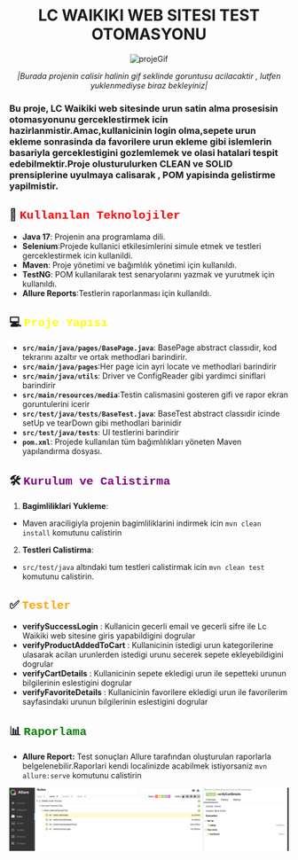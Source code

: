 <h1 align="center">LC WAIKIKI WEB SITESI TEST OTOMASYONU </h1>
<p align="center">
  <img src="src/main/resources/media/testRecord.gif" alt="projeGif">
</p>

<div align="center">  

*|Burada projenin calisir halinin gif seklinde goruntusu acilacaktir , lutfen yuklenmediyse biraz bekleyiniz|*

</div>

### Bu proje, LC Waikiki web sitesinde urun satin alma prosesisin otomasyonunu gerceklestirmek icin hazirlanmistir.Amac,kullanicinin login olma,sepete urun ekleme sonrasinda da favorilere urun ekleme gibi islemlerin basariyla gerceklestigini gozlemlemek ve olasi hatalari tespit edebilmektir.Proje olusturulurken CLEAN ve SOLID prensiplerine uyulmaya calisarak , POM yapisinda gelistirme yapilmistir.


##  🚀 <span style="color:red ;font-family:Courier New">Kullanılan Teknolojiler</span>

- **Java 17**: Projenin ana programlama dili.
- **Selenium**:Projede kullanici etkilesimlerini simule etmek ve testleri gerceklestirmek icin kullanildi.
- **Maven**: Proje yönetimi ve bağımlılık yönetimi için kullanıldı.
- **TestNG**: POM kullanilarak test senaryolarını yazmak ve yurutmek için kullanıldı.
- **Allure Reports**:Testlerin raporlanması için kullanıldı.



## 💻 <span style="color:yellow;font-family:Courier New">Proje Yapısı</span>

- **`src/main/java/pages/BasePage.java`**: BasePage abstract classıdir, kod tekrarını azaltır ve ortak methodlari barindirir.
- **`src/main/java/pages`**:Her page icin ayri locate ve methodlari barindirir
- **`src/main/java/utils`**: Driver ve ConfigReader gibi yardimci siniflari barindirir
- **`src/main/resources/media`**:Testin calismasini gosteren gifi ve rapor ekran goruntulerini icerir
- **`src/test/java/tests/BaseTest.java`**: BaseTest abstract classıdir icinde setUp ve tearDown gibi methodlari barinidir
- **`src/test/java/tests`**: UI testlerini barindirir
- **`pom.xml`**: Projede kullanılan tüm bağımlılıkları yöneten Maven yapılandırma dosyası.

## 🛠️ <span style="color:purple;font-family:Courier New">Kurulum ve Calistirma</span>

1. **Bagimliliklari Yukleme**:
- Maven araciligiyla projenin bagimliliklarini indirmek icin `mvn clean install` komutunu calistirin

2. **Testleri Calistirma**:
- `src/test/java` altındaki tum testleri calistirmak icin `mvn clean test` komutunu calistirin.

##  ✅ <span style="color:orange;font-family:Courier New">Testler</span>

- **verifySuccessLogin** : Kullanicin gecerli email ve gecerli sifre ile Lc Waikiki web sitesine giris yapabildigini dogrular
- **verifyProductAddedToCart** : Kullanicinin istedigi urun kategorilerine ulasarak acilan urunlerden istedigi urunu secerek sepete ekleyebildigini dogrular
- **verifyCartDetails** : Kullanicinin sepete ekledigi urun ile sepetteki urunun bilgilerinin eslestigini dogrular
- **verifyFavoriteDetails** : Kullanicinin favorilere ekledigi urun ile favorilerim sayfasindaki urunun bilgilerinin eslestigini dogrular

## 📊 <span style="color:green;font-family:Courier New">Raporlama</span>

- **Allure Report:** Test sonuçları Allure tarafından oluşturulan raporlarla belgelenebilir.Raporlari kendi localinizde acabilmek istiyorsaniz  `mvn allure:serve` komutunu calistirin

![allure_report](src/main/resources/media/allureReport.PNG)



